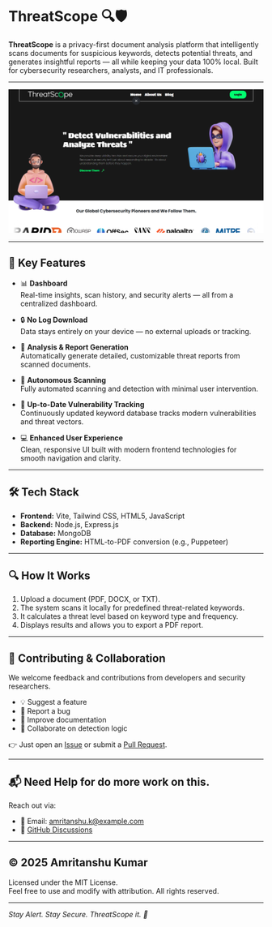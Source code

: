 # ThreatScope 🔍🛡️

**ThreatScope** is a privacy-first document analysis platform that intelligently scans documents for suspicious keywords, detects potential threats, and generates insightful reports — all while keeping your data 100% local. Built for cybersecurity researchers, analysts, and IT professionals.

---

![ThreatScope Demo](https://github.com/Amritanshu-404/ThtreatScope/blob/main/Assets/Screenshot%202025-07-02%20153119.png?raw=true)

---

## 🚀 Key Features

- 📊 **Dashboard**  
  Real-time insights, scan history, and security alerts — all from a centralized dashboard.

- 🔒 **No Log Download**  
  Data stays entirely on your device — no external uploads or tracking.

- 📑 **Analysis & Report Generation**  
  Automatically generate detailed, customizable threat reports from scanned documents.

- 🤖 **Autonomous Scanning**  
  Fully automated scanning and detection with minimal user intervention.

- 📡 **Up-to-Date Vulnerability Tracking**  
  Continuously updated keyword database tracks modern vulnerabilities and threat vectors.

- 💻 **Enhanced User Experience**  
  Clean, responsive UI built with modern frontend technologies for smooth navigation and clarity.

---

## 🛠️ Tech Stack

- **Frontend:** Vite, Tailwind CSS, HTML5, JavaScript  
- **Backend:** Node.js, Express.js  
- **Database:** MongoDB  
- **Reporting Engine:** HTML-to-PDF conversion (e.g., Puppeteer)

---

## 🔍 How It Works

1. Upload a document (PDF, DOCX, or TXT).
2. The system scans it locally for predefined threat-related keywords.
3. It calculates a threat level based on keyword type and frequency.
4. Displays results and allows you to export a PDF report.

---

## 🤝 Contributing & Collaboration

We welcome feedback and contributions from developers and security researchers.

- 💡 Suggest a feature  
- 🐞 Report a bug  
- 📘 Improve documentation  
- 🤝 Collaborate on detection logic

👉 Just open an [Issue](https://github.com/Amritanshu-404/ThtreatScope/issues) or submit a [Pull Request](https://github.com/Amritanshu-404/ThtreatScope/pulls).

---

## 📬 Need Help for do more work on this.

Reach out via:
- 📧 Email: amritanshu.k@example.com  
- 💬 [GitHub Discussions](https://github.com/Amritanshu-404/ThtreatScope/discussions)

---

## © 2025 Amritanshu Kumar

Licensed under the MIT License.  
Feel free to use and modify with attribution. All rights reserved.

---

_Stay Alert. Stay Secure. ThreatScope it. 🚀_
